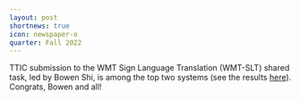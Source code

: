 ```yaml
---
layout: post
shortnews: true
icon: newspaper-o
quarter: Fall 2022
---
```


TTIC submission to the WMT Sign Language Translation (WMT-SLT) shared task, led by Bowen Shi, is among the top two systems (see the results <A HREF="https://www.statmt.org/wmt22/pdf/2022.wmt-1.71.pdf">here</A>).  Congrats, Bowen and all!
